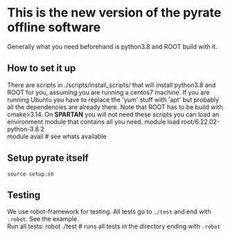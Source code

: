 # This is the new version of the pyrate offline software
  Generally what you need beforehand is python3.8 and ROOT build with it.

## How to set it up
  There are scripts in ./scripts/install_scripts/ that will install python3.8 and ROOT for you, assuming you are running a centos7 machine. If you are running Ubuntu you have to replace the 'yum' stuff with 'apt' but probably all the dependencies are already there. Note that ROOT has to be build with cmake>3.14.
  On **SPARTAN** you will not need these scripts you can load an environment module that contains all you need.
    module load root/6.22.02-python-3.8.2	
    module avail # see whats available 

## Setup pyrate itself
    source setup.sh

## Testing
  We use robot-framework for testing. All tests go to `./test` and end with `.robot`. See the example.	
  Run all tests:
    robot ./test # runs all tests in the directory ending with `.robot`




